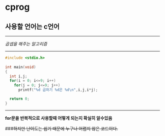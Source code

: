 # cprog
## 사용할 언어는 c언어
***
_곱셉을 해주는 알고리즘_
***
```c
#include <stdio.h>
 
int main(void)
{
  int i,j;
  for(i = 0; i<=9; i++)
    for(j = 0; j<=9; j++)
      printf("%d 곱하기 %d은 %d\n",i,j,i*j);

  return 0;
}
```
 ***
 **for문을 반복적으로 사용할때 어떻게 되는지 확실히 알수있음**
 
###~~하지만 난이도는 쉽기 때문에 누구나 어렵지 않은 코드이다.~~
